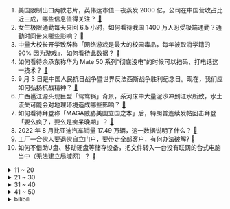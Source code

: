 1. 美国限制出口两款芯片，英伟达市值一夜蒸发 2000 亿，公司在中国营收占比近三成，哪些信息值得关注？ [:link:](https://www.zhihu.com/question/551295831)
2. 女生极限通勤每天来回 6.5 小时，如何看待我国 1400 万人忍受极端通勤？通勤时间带来哪些影响？ [:link:](https://www.zhihu.com/question/551401247)
3. 中量大校长开学致辞称「网络游戏是最大的校园毒品，每年被取消学籍的 90% 因为游戏」，如何看待此数据？ [:link:](https://www.zhihu.com/question/551312789)
4. 如何看待余承东称华为 Mate 50 系列“彻底没电”的时候可以扫码、打电话这一技术？ [:link:](https://www.zhihu.com/question/551415399)
5. 9 月 3 日是中国人民抗日战争暨世界反法西斯战争胜利纪念日。现在，我们应如何弘扬抗战精神？ [:link:](https://www.zhihu.com/question/551219165)
6. 广西邕江源头现巨型「鸳鸯锅」奇景，系河床中大量泥沙冲到江水所致，水土流失可能会对地理环境造成哪些影响？ [:link:](https://www.zhihu.com/question/551334508)
7. 如何看待拜登称「MAGA威胁美国立国之本」后，特朗普连续发帖回击拜登「要么疯了，要么是痴呆晚期」？ [:link:](https://www.zhihu.com/question/551426546)
8. 2022 年 8 月比亚迪汽车销量 17.49 万辆，这一数据说明了什么？ [:link:](https://www.zhihu.com/question/551442504)
9. 工厂一合伙人要退伙自立门户，要带走全部客户，有何办法破解? [:link:](https://www.zhihu.com/question/523195142)
10. 如何不借助U盘、移动硬盘等储存设备，把文件转入一台没有联网的台式电脑当中（无法建立局域网）？ [:link:](https://www.zhihu.com/question/551343225)
<details>
<summary>11 ~ 20</summary>

11. 世界以后经济有可能去美元化吗？ [:link:](https://www.zhihu.com/question/328522252)
12. 网传专家踩地毯考察玉米地，会务组回应称「并非地毯，系雨后防滑铺的土工布」，如何看待此事？ [:link:](https://www.zhihu.com/question/551212306)
13. 如何评价美剧 《指环王：力量之戒》第一季？ [:link:](https://www.zhihu.com/question/550985842)
14. 河南开封一女子买的西瓜里居然长出了「黄豆芽」，如何从科学角度分析这一情况？ [:link:](https://www.zhihu.com/question/551427011)
15. 为什么我们在读日本人的名字的时候不直接音译? [:link:](https://www.zhihu.com/question/546215156)
16. 深圳多区发布通告「暂停非必要人员流动与活动」，此前辟谣「全域管控」系严重误读，深圳当前疫情形势如何？ [:link:](https://www.zhihu.com/question/551455045)
17. 如何评价演员郭晓婷？ [:link:](https://www.zhihu.com/question/314636162)
18. 有没有同时玩《塞尔达传说：旷野之息》和《原神》的玩家？两边都玩的玩家是如何评价两款游戏的？ [:link:](https://www.zhihu.com/question/450937580)
19. 上海地铁一女乘客仅着内衣劈叉摆拍被行拘，如何看待此行为？这一处罚有哪些警示作用？ [:link:](https://www.zhihu.com/question/551446052)
20. 普京赴加里宁格勒工作访问，媒体报道称此举令波兰感到「惊慌」，原因为何？波兰与俄罗斯的关系是怎样的？ [:link:](https://www.zhihu.com/question/551337222)
</details>
<details>
<summary>21 ~ 30</summary>

21. 我国超 1400 万人忍受单程超过 60 分钟极端通勤，通勤时间长到底是不是坏事？ [:link:](https://www.zhihu.com/question/551493351)
22. 俄气宣布无限期关闭「北溪-1」天然气管道，完全停止输气，直至故障排除，将对欧洲国家产生哪些影响？ [:link:](https://www.zhihu.com/question/551520963)
23. 马克龙称将坚持独立的外交政策，不会做任何大国的附庸，如何看待他的发言？ [:link:](https://www.zhihu.com/question/551506501)
24. 全球女性在科研中的占比不到 33%，且只有不到 4% 的女性能够成为科研领军者，如何看待这一现状？ [:link:](https://www.zhihu.com/question/550509307)
25. 大家能不能给我提名一下，你们童年看过的最好的动画片？ ​? [:link:](https://www.zhihu.com/question/548079346)
26. 《西游记》中的素酒指的是什么酒？当时的出家人是否允许喝酒？ [:link:](https://www.zhihu.com/question/550950570)
27. 你发生过的最尴尬的事是什么？ [:link:](https://www.zhihu.com/question/309772647)
28. 如果被一只蚊子咬到了大动脉会发生什么？ [:link:](https://www.zhihu.com/question/334248999)
29. 贾浅浅未入选作协新会员名单，哪些信息值得关注？ [:link:](https://www.zhihu.com/question/551420915)
30. 网传女子吃面碗里挑出 80 多只蚂蚁，称「老人做生意不容易，没要赔偿」，如何看待该处理行为？ [:link:](https://www.zhihu.com/question/551308125)
</details>
<details>
<summary>31 ~ 40</summary>

31. 电影《绣春刀》里面，丁修在没有马的情况下，砍死 11 个满洲骑兵，现实中难度有多大？ [:link:](https://www.zhihu.com/question/536132869)
32. 9 月 1 日浙江省运会女足赛事出现巨大比分，丽水女足 44-0 战胜湖州女足，此次比赛都有哪些看点？ [:link:](https://www.zhihu.com/question/551199540)
33. 请问如何看待22届本科生月工资2万但是依然想辞职这件事？ [:link:](https://www.zhihu.com/question/549993946)
34. 2022 LPL 冒泡赛 EDG 让二追三击败 RNG 拿下世界赛门票，如何评价这场比赛？ [:link:](https://www.zhihu.com/question/551424165)
35. 如何看待典当店老板收到含「南京大屠杀日军恶行的相册」后续，相册主人赞同给博物馆，老板还称不会给日政府？ [:link:](https://www.zhihu.com/question/551197400)
36. 我不想学习但我爸一直逼着我学习，我也明白应该学习的，可我就是不想，明年就要高考了，该怎么办？ [:link:](https://www.zhihu.com/question/551388132)
37. 你理解的幸福的定义是什么？ [:link:](https://www.zhihu.com/question/551050335)
38. 阿根廷副总统遭遇「持枪威胁」，被用枪指头，具体情况如何？还有哪些信息值得关注？ [:link:](https://www.zhihu.com/question/551355158)
39. 股票技术分析哪种方法好用？ [:link:](https://www.zhihu.com/question/56434473)
40. 导师会翻看你的朋友圈吗? [:link:](https://www.zhihu.com/question/377742704)
</details>
<details>
<summary>41 ~ 50</summary>

41. 自行车骑行中的导航问题你们是怎么解决的？ [:link:](https://www.zhihu.com/question/550267444)
42. 计算机实在学不下去了，怎么办？ [:link:](https://www.zhihu.com/question/550394313)
43. 注会这么难，实际工作中真能用得上吗？ [:link:](https://www.zhihu.com/question/550814424)
44. 读职高真的没有前途吗？ [:link:](https://www.zhihu.com/question/550621826)
45. 9 月 2 日辽宁新增 8 例本土确诊和 116 例无症状感染者，目前当地疫情情况如何？ [:link:](https://www.zhihu.com/question/551502011)
46. 印度北部出现不明传染性疾病，超 220 名村民高烧咳嗽及头痛，有哪些信息需要关注？ [:link:](https://www.zhihu.com/question/551278549)
47. 杨志是老江湖，没看出晁盖七人有问题吗？ [:link:](https://www.zhihu.com/question/544023212)
48. 9 月 2 日四川新增本土确诊病例 128 例、本土无症状感染者 74 例，目前疫情情况如何？ [:link:](https://www.zhihu.com/question/551519483)
49. 刚上大学，不想给舍友看自己笔记的思想正确吗？ [:link:](https://www.zhihu.com/question/551325883)
50. 如何评价 9 月 2 日解禁的新游戏《最后生还者 重制版》，较初代有哪些不同？ [:link:](https://www.zhihu.com/question/551221682)
</details><details>
<summary>bilibili</summary>

1. 【苏星河】我的这个微信，你们没人用过 [:link:](//www.bilibili.com/video/BV1tV4y1H72k)
2. 爱吃生腌的女孩，肠胃不会太差... [:link:](//www.bilibili.com/video/BV19t4y1E7hh)
3. 狼人傻2 [:link:](//www.bilibili.com/video/BV1nd4y1R7UB)
4. 细！《猫和老鼠》中的小穿帮竟然有这么多！画师偷懒？ [:link:](//www.bilibili.com/video/BV1kD4y1672t)
5. 那天，我看到了54岁最帅的模样 [:link:](//www.bilibili.com/video/BV1VG4y167tn)
6. 中式龙吟，千层蜜枣酥！层次分明，堪称下午茶茶点天花板~丨蜜枣酥 [:link:](//www.bilibili.com/video/BV15P411V7YS)
7. 上高一啦！ [:link:](//www.bilibili.com/video/BV1CV4y1H7dp)
8. 【毕导】SNP理论的重大突破！刷牙和便秘，人类的进出口竟然高度统一？ [:link:](//www.bilibili.com/video/BV1rW4y1t7NU)
9. 我又开始玩梗了，而且还进去了。 [:link:](//www.bilibili.com/video/BV19P411V7Kz)
10. 这是个音乐游戏！？2022版 [:link:](//www.bilibili.com/video/BV1pe4y1d7JM)
<details>
<summary>11 ~ 20</summary>

11. 来杰哥家康康！全屋智能化！游戏房！真的蛮大哦！ [:link:](//www.bilibili.com/video/BV1Me4y1Y7G5)
12. 《原神》角色演示-「多莉：多谢惠顾！」 [:link:](//www.bilibili.com/video/BV15V4y1p7E9)
13. 史诗级灾难片《开学》，豆瓣评分9.1 [:link:](//www.bilibili.com/video/BV11W4y1t75H)
14. 《关于被中国boy骗去贵阳花了588受大罪这件事》 [:link:](//www.bilibili.com/video/BV1mV4y1H79r)
15. 用“米”字轻松掌握透视二等分（上） [:link:](//www.bilibili.com/video/BV1jg411Q7xD)
16. 狡 兔 死，走 狗 烹 ！ [:link:](//www.bilibili.com/video/BV1WG41157h8)
17. 任士明-农村大叔因写字好看被央视点赞，被誉为“行走的打印机”。 [:link:](//www.bilibili.com/video/BV1iV4y1H7eu)
18. 央视主播夺笋系列：明天是交作业呢，还是焦头烂额呢？ [:link:](//www.bilibili.com/video/BV1Fg411Q7q8)
19. 《明日方舟》全新故事「日暮寻路」活动宣传PV [:link:](//www.bilibili.com/video/BV1cG4y1r7nt)
20. 茄子好吃却不好学，今天我来学做一下这道《风味茄子》 [:link:](//www.bilibili.com/video/BV1Je411g7NX)
</details>
<details>
<summary>21 ~ 30</summary>

21. 听说鸡哥不会打篮球？我不信！ [:link:](//www.bilibili.com/video/BV1Ta411V7hu)
22. 你等着我律师来！！！ [:link:](//www.bilibili.com/video/BV1pD4y1B76j)
23. 猫有三号楼，人有雨衣男 [:link:](//www.bilibili.com/video/BV1ja411V7AQ)
24. 灰太狼要有我这速度，羊村早没了 [:link:](//www.bilibili.com/video/BV1714y1476z)
25. 为什么叫我麦香鸡？ [:link:](//www.bilibili.com/video/BV1ne4y1d7q8)
26. 新版乌迪尔的秘密武器！一键99连击！ 大玉螺旋丸！【有点骚东西】 [:link:](//www.bilibili.com/video/BV11U4y1B7ys)
27. 男，23岁，在公园打八段锦 [:link:](//www.bilibili.com/video/BV13t4y1J7w7)
28. 你管这叫“边角料零食”？究竟是智商税还是真香？ [:link:](//www.bilibili.com/video/BV1MP411V7JE)
29. 纯黑《最后生还者:第一部》绝地迅猛无伤攻略解说 第一期 [:link:](//www.bilibili.com/video/BV19D4y167sn)
30. 汤姆：法庭上禁止鸡你太美！！！ [:link:](//www.bilibili.com/video/BV1pe411g7h5)
</details>
<details>
<summary>31 ~ 40</summary>

31. ''策划眼里的元歌''2.0 [:link:](//www.bilibili.com/video/BV1eW4y1t7TG)
32. 《隐入尘烟》该消失？我从来没见过这么傲慢的差评！ [:link:](//www.bilibili.com/video/BV16Y4y1u7Wd)
33. 打工仔醒后成了高富帅，背后居然是天大的阴谋！经典网剧《灵魂摆渡》第十回 [:link:](//www.bilibili.com/video/BV1De4y1Z7XK)
34. 他回头的那一下好像真的知道他很帅！ [:link:](//www.bilibili.com/video/BV1St4y1E71a)
35. 农村的那些不良少年，后来都怎么样了 [:link:](//www.bilibili.com/video/BV1Mg411Q7hb)
36. 拼多多200多元电视的买家秀，让我深夜爆哭...... [:link:](//www.bilibili.com/video/BV1K14y1s7m2)
37. 椰子：麻麻今天又骗我了 [:link:](//www.bilibili.com/video/BV1gU4y1r7gB)
38. 小伙不顾父母反对自学街舞，被嘲笑像耍猴，太难了 [:link:](//www.bilibili.com/video/BV1rY4y1u7Yi)
39. “所以你宁愿错过也不愿主动 ，对吗” [:link:](//www.bilibili.com/video/BV1AW4y1b7nz)
40. 《 治 愈 的 羊 咩 咩 出 现 了 》 [:link:](//www.bilibili.com/video/BV13g411S71u)
</details>
<details>
<summary>41 ~ 50</summary>

41. 40年前，它曾强悍到被纳入国家战略，五笔到底有多牛？ [:link:](//www.bilibili.com/video/BV1Se4y1Z79t)
42. 鉴定网络热门美食 只用鸡蛋和大米就能爆出米花！笔记写的可走心了 [:link:](//www.bilibili.com/video/BV1uP411V7HW)
43. 丘丘人100小时徒手挖须弥小屋 [:link:](//www.bilibili.com/video/BV1PW4y1b7i2)
44. 带九黄逛可可托海，黄老板发现几只土拨鼠 [:link:](//www.bilibili.com/video/BV1FT411c7Td)
45. 一场军训能凑齐这么多卧龙凤雏也是不容易啊！ [:link:](//www.bilibili.com/video/BV1TG4y167Sc)
46. 真正讲东西的科普书，不说废话 [:link:](//www.bilibili.com/video/BV1RY4y1u7QN)
47. 我妹对军训的理解还蛮深的 [:link:](//www.bilibili.com/video/BV13T411c7A2)
48. 文静小女生 [:link:](//www.bilibili.com/video/BV15a411V762)
49. 你们要的没有小姐姐版来了 [:link:](//www.bilibili.com/video/BV16D4y1679R)
50. 妻子出车祸男子开车赶回，半路悲痛到四肢抽搐：等我啊！我要回家！ [:link:](//www.bilibili.com/video/BV1eB4y1G7mP)
</details>
<details>
<summary>51 ~ 60</summary>

51. 我怎么才能让全天下的女人都明白这个道理呢？ [:link:](//www.bilibili.com/video/BV1GB4y1G7w7)
52. 蒙德，但是乡镇版 [:link:](//www.bilibili.com/video/BV1bd4y197WJ)
53. 美国校队都在用的【鸡你太美】运球教学终于来了！ [:link:](//www.bilibili.com/video/BV1de4y1a73i)
54. 帅小伙自制鲜花饼，没想到鲜花饼制作这么复杂！ [:link:](//www.bilibili.com/video/BV1Xt4y1E7Lo)
55. 想知道他们去电梯里以后交流了什么…… [:link:](//www.bilibili.com/video/BV1VG41157dp)
56. 【时代少年团】《小炸的暑假生活》12.夏日尾奏 [:link:](//www.bilibili.com/video/BV1TG4y1675S)
57. 校长的千层套路！来看ACG学院如何应对开学恐惧症 [:link:](//www.bilibili.com/video/BV16B4y1G7qH)
58. 这是哪个大聪明设计的红绿灯？【阅片无数Ⅱ 58】 [:link:](//www.bilibili.com/video/BV19d4y197n6)
59. 今天来给大家表演一个美猴王 [:link:](//www.bilibili.com/video/BV13e4y1Y7sL)
60. 原来我点的菜上桌前被这么多人品尝呢！？ [:link:](//www.bilibili.com/video/BV1bd4y1G7yE)
</details>
<details>
<summary>61 ~ 70</summary>

61. 我失忆了，但是脑海里有三个字，吃汉堡！ [:link:](//www.bilibili.com/video/BV1xW4y1t7CT)
62. 朋友们没想到我居然要解释这种事情 [:link:](//www.bilibili.com/video/BV19d4y197NK)
63. 鸡 [:link:](//www.bilibili.com/video/BV1PN4y1F7Hk)
64. 比黄金还珍贵的顶级食材，难得一见的海鲜铁板烧！ [:link:](//www.bilibili.com/video/BV1tB4y1G7ZR)
65. 《当代网友现状》 [:link:](//www.bilibili.com/video/BV1JT411c7L5)
66. 【原神】76个兰那罗全收集！隐藏成就《请安全玩耍》《美德的报酬》/需要帮助的兰那罗/15个宝箱/兰那罗/原神3.0须弥 [:link:](//www.bilibili.com/video/BV1Cd4y197ed)
67. 当世界开始炫穷 [:link:](//www.bilibili.com/video/BV1Va411V7EF)
68. 肝了几个月，为了这几秒，临摹米山舞大大的动图，米山舞yyds，我的盛夏啊∽呜呜 [:link:](//www.bilibili.com/video/BV1uB4y147SF)
69. 这可不是普通的番茄！（巨下饭） [:link:](//www.bilibili.com/video/BV1j14y1s7Ev)
70. 这一刻我相信奇迹了，孙子声音穿透了阴曹地府 [:link:](//www.bilibili.com/video/BV1Be411g7gT)
</details>
<details>
<summary>71 ~ 80</summary>

71. 流言四起，前进不止 [:link:](//www.bilibili.com/video/BV13T411c7FM)
72. 全球首提！五菱敞篷Mini量产版 [:link:](//www.bilibili.com/video/BV1Jd4y1G7sj)
73. 为北碚跑团点赞！有担当的跑者！ [:link:](//www.bilibili.com/video/BV1gt4y1J73T)
74. 胡桃咆哮~ 嗷呜~~⚡️⚡️ [:link:](//www.bilibili.com/video/BV1sG4y167xj)
75. 大学生如何在宿舍拍出《最残大脑》 [:link:](//www.bilibili.com/video/BV1114y1x7TX)
76. 哈哈哈哈哈哈看到最后有彩蛋#影视剪辑 [:link:](//www.bilibili.com/video/BV1WD4y1B7Ja)
77. 有求必应（尥蹶子教程版 [:link:](//www.bilibili.com/video/BV1Ht4y1J7FU)
78. 这本一万多章的网文，加剧了我的精神内耗，失眠到开安眠药 [:link:](//www.bilibili.com/video/BV1KU4y1r7tD)
79. 《时序残响》概念实机PV  — 弥因侵染 [:link:](//www.bilibili.com/video/BV1eP411L7D1)
80. 开学了！快来看一个小学生的禁毒宣传创意视频！ [:link:](//www.bilibili.com/video/BV1Ha411V74Z)
</details>
<details>
<summary>81 ~ 90</summary>

81. 20一块的光伏玻璃 竟然是400块电竞玻璃鼠标垫的完美平替？ [:link:](//www.bilibili.com/video/BV1jg411Q7TS)
82. 剧组拍扶贫剧因剧情需要真给村里修了路 网友：这剧组能处！ [:link:](//www.bilibili.com/video/BV1td4y1G7qn)
83. 芬兰家人东北馆子初体验被吓到结巴！扣肘子一抢而空！疯狂爱上酱大骨！揭秘侄儿侄女的爱情故事！ [:link:](//www.bilibili.com/video/BV1jt4y1J7u9)
84. 《崩坏3》爱莉希雅的捕梦旅程 [:link:](//www.bilibili.com/video/BV1ZW4y1t7Zf)
85. 第一次在邻居面前化妆，他们都惊呆了.... [:link:](//www.bilibili.com/video/BV1sP411V7U9)
86. 骑行川藏中线，因口罩问题只得原路返回，找到一个空房子太诡异吓到不敢住 [:link:](//www.bilibili.com/video/BV1AN4y1F7d3)
87. 洛阳.小街天府  厨子探店¥110 [:link:](//www.bilibili.com/video/BV1TG411t7Gg)
88. 猴子：你这亚瑟血条有问题呀 [:link:](//www.bilibili.com/video/BV1XD4y1B72r)
89. 当老师第一天就想辞职 [:link:](//www.bilibili.com/video/BV1JB4y1G7xt)
90. 别被封面骗进来！！ [:link:](//www.bilibili.com/video/BV1iV4y1H7DA)
</details>
<details>
<summary>91 ~ 100</summary>

91. 中国烹饪大师教你我做超简单的牛肉炒法，你能不能会的会？十八秒牛肉~ [:link:](//www.bilibili.com/video/BV1ie411g7uA)
92. 【刘谦魔术课】百年古书里的传说秘技。 [:link:](//www.bilibili.com/video/BV1YP4y1f7Cd)
93. 【危机合约#10】全网首杀 尘环行动登顶36 你有没有听见城防炮在狞笑！？ [:link:](//www.bilibili.com/video/BV1Yd4y1G77F)
94. 开学穿越回过去逼自己写作业？？？ [:link:](//www.bilibili.com/video/BV1ga411V7ot)
95. 卷：救命怎么两个石矶娘娘？？？？ [:link:](//www.bilibili.com/video/BV1be4y1d7a8)
96. 上学时自卑的由来 [:link:](//www.bilibili.com/video/BV1DT411F7Zy)
97. “还是自己媳妇儿好~” [:link:](//www.bilibili.com/video/BV1VG4y167bW)
98. 给大家表演一个小猫上称 [:link:](//www.bilibili.com/video/BV1Ut4y1E7n7)
99. 这是哪里产的AJ？ [:link:](//www.bilibili.com/video/BV1st4y1J7ts)
100. 关于全国统一的旅游小吃！ [:link:](//www.bilibili.com/video/BV1Re4y1Z79z)
</details></details>